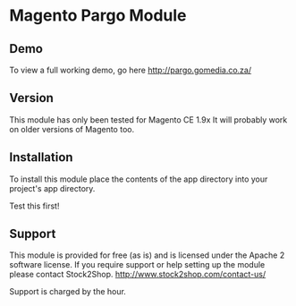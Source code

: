 # Magento Pargo Module

## Demo

To view a full working demo, go here <http://pargo.gomedia.co.za/>

## Version

This module has only been tested for Magento CE 1.9x
It will probably work on older versions of Magento too.

## Installation

To install this module place the contents of the app directory into your project's app directory.

Test this first!

## Support

This module is provided for free (as is) and is licensed under the Apache 2 software license. 
If you require support or help setting up the module please contact Stock2Shop.
<http://www.stock2shop.com/contact-us/>

Support is charged by the hour.

